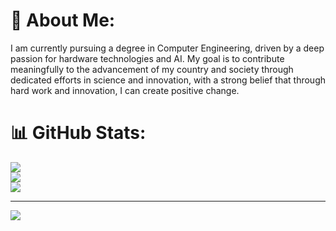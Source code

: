 # 💫 About Me:
I am currently pursuing a degree in Computer Engineering, driven by a deep passion for hardware technologies and AI. My goal is to contribute meaningfully to the advancement of my country and society through dedicated efforts in science and innovation, with a strong belief that through hard work and innovation, I can create positive change.

# 📊 GitHub Stats:
![](https://github-readme-stats.vercel.app/api?username=HabibaMahmoud2005&theme=dark&hide_border=false&include_all_commits=false&count_private=false)<br/>
![](https://nirzak-streak-stats.vercel.app/?user=HabibaMahmoud2005&theme=dark&hide_border=false)<br/>
![](https://github-readme-stats.vercel.app/api/top-langs/?username=HabibaMahmoud2005&theme=dark&hide_border=false&include_all_commits=false&count_private=false&layout=compact)

---
[![](https://visitcount.itsvg.in/api?id=HabibaMahmoud2005&icon=0&color=0)](https://visitcount.itsvg.in)
